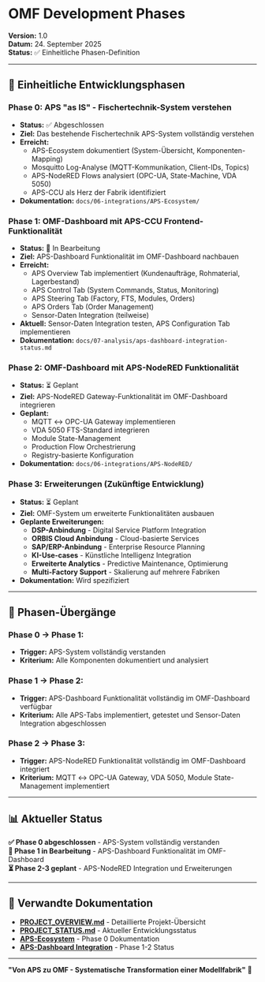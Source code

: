 # OMF Development Phases

**Version:** 1.0  
**Datum:** 24. September 2025  
**Status:** ✅ Einheitliche Phasen-Definition

---

## 🎯 **Einheitliche Entwicklungsphasen**

### **Phase 0: APS "as IS" - Fischertechnik-System verstehen**
- **Status:** ✅ Abgeschlossen
- **Ziel:** Das bestehende Fischertechnik APS-System vollständig verstehen
- **Erreicht:** 
  - APS-Ecosystem dokumentiert (System-Übersicht, Komponenten-Mapping)
  - Mosquitto Log-Analyse (MQTT-Kommunikation, Client-IDs, Topics)
  - APS-NodeRED Flows analysiert (OPC-UA, State-Machine, VDA 5050)
  - APS-CCU als Herz der Fabrik identifiziert
- **Dokumentation:** `docs/06-integrations/APS-Ecosystem/`

### **Phase 1: OMF-Dashboard mit APS-CCU Frontend-Funktionalität**
- **Status:** 🔄 In Bearbeitung
- **Ziel:** APS-Dashboard Funktionalität im OMF-Dashboard nachbauen
- **Erreicht:**
  - APS Overview Tab implementiert (Kundenaufträge, Rohmaterial, Lagerbestand)
  - APS Control Tab (System Commands, Status, Monitoring)
  - APS Steering Tab (Factory, FTS, Modules, Orders)
  - APS Orders Tab (Order Management)
  - Sensor-Daten Integration (teilweise)
- **Aktuell:** Sensor-Daten Integration testen, APS Configuration Tab implementieren
- **Dokumentation:** `docs/07-analysis/aps-dashboard-integration-status.md`

### **Phase 2: OMF-Dashboard mit APS-NodeRED Funktionalität**
- **Status:** ⏳ Geplant
- **Ziel:** APS-NodeRED Gateway-Funktionalität im OMF-Dashboard integrieren
- **Geplant:**
  - MQTT ↔ OPC-UA Gateway implementieren
  - VDA 5050 FTS-Standard integrieren
  - Module State-Management
  - Production Flow Orchestrierung
  - Registry-basierte Konfiguration
- **Dokumentation:** `docs/06-integrations/APS-NodeRED/`

### **Phase 3: Erweiterungen (Zukünftige Entwicklung)**
- **Status:** ⏳ Geplant
- **Ziel:** OMF-System um erweiterte Funktionalitäten ausbauen
- **Geplante Erweiterungen:**
  - **DSP-Anbindung** - Digital Service Platform Integration
  - **ORBIS Cloud Anbindung** - Cloud-basierte Services
  - **SAP/ERP-Anbindung** - Enterprise Resource Planning
  - **KI-Use-cases** - Künstliche Intelligenz Integration
  - **Erweiterte Analytics** - Predictive Maintenance, Optimierung
  - **Multi-Factory Support** - Skalierung auf mehrere Fabriken
- **Dokumentation:** Wird spezifiziert

---

## 🔄 **Phasen-Übergänge**

### **Phase 0 → Phase 1:**
- **Trigger:** APS-System vollständig verstanden
- **Kriterium:** Alle Komponenten dokumentiert und analysiert

### **Phase 1 → Phase 2:**
- **Trigger:** APS-Dashboard Funktionalität vollständig im OMF-Dashboard verfügbar
- **Kriterium:** Alle APS-Tabs implementiert, getestet und Sensor-Daten Integration abgeschlossen

### **Phase 2 → Phase 3:**
- **Trigger:** APS-NodeRED Funktionalität vollständig im OMF-Dashboard integriert
- **Kriterium:** MQTT ↔ OPC-UA Gateway, VDA 5050, Module State-Management implementiert

---

## 📊 **Aktueller Status**

**✅ Phase 0 abgeschlossen** - APS-System vollständig verstanden  
**🔄 Phase 1 in Bearbeitung** - APS-Dashboard Funktionalität im OMF-Dashboard  
**⏳ Phase 2-3 geplant** - APS-NodeRED Integration und Erweiterungen

---

## 🔗 **Verwandte Dokumentation**

- **[PROJECT_OVERVIEW.md](../PROJECT_OVERVIEW.md)** - Detaillierte Projekt-Übersicht
- **[PROJECT_STATUS.md](../PROJECT_STATUS.md)** - Aktueller Entwicklungsstatus
- **[APS-Ecosystem](../06-integrations/APS-Ecosystem/README.md)** - Phase 0 Dokumentation
- **[APS-Dashboard Integration](../07-analysis/aps-dashboard-integration-status.md)** - Phase 1-2 Status

---

**"Von APS zu OMF - Systematische Transformation einer Modellfabrik"** 🚀
